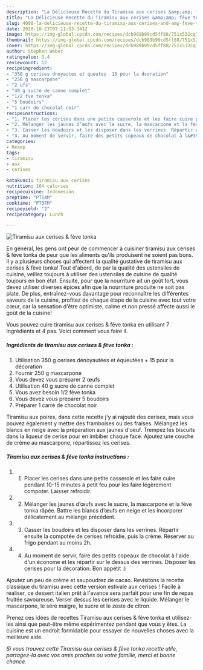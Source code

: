 ```yaml
---
description: "La Délicieuse Recette du Tiramisu aux cerises &amp;amp; fève tonka"
title: "La Délicieuse Recette du Tiramisu aux cerises &amp;amp; fève tonka"
slug: 4098-la-delicieuse-recette-du-tiramisu-aux-cerises-and-amp-feve-tonka
date: 2020-10-23T07:11:53.341Z
image: https://img-global.cpcdn.com/recipes/dcb989b99cd5ff88/751x532cq70/tiramisu-aux-cerises-feve-tonka-photo-principale-de-la-recette.jpg
thumbnail: https://img-global.cpcdn.com/recipes/dcb989b99cd5ff88/751x532cq70/tiramisu-aux-cerises-feve-tonka-photo-principale-de-la-recette.jpg
cover: https://img-global.cpcdn.com/recipes/dcb989b99cd5ff88/751x532cq70/tiramisu-aux-cerises-feve-tonka-photo-principale-de-la-recette.jpg
author: Stephen Weber
ratingvalue: 3.4
reviewcount: 12
recipeingredient:
- "350 g cerises dnoyautes et queutes  15 pour la dcoration"
- "250 g mascarpone"
- "2 ufs"
- "40 g sucre de canne complet"
- "1/2 fve tonka"
- "5 boudoirs"
- "1 carr de chocolat noir"
recipeinstructions:
- "1. Placer les cerises dans une petite casserole et les faire cuire pendant 10-15 minutes à petit feu pour les faire légèrement compoter. Laisser refroidir."
- "2. Mélanger les jaunes d’œufs avec le sucre, la mascarpone et la fève tonka râpée. Battre les blancs d’œufs en neige et les incorporer délicatement au mélange précédent."
- "3. Casser les boudoirs et les disposer dans les verrines. Répartir ensuite la compotée de cerises refroidie, puis la crème. Réserver au frigo pendant au moins 2h."
- "4. Au moment de servir, faire des petits copeaux de chocolat à l&#39;aide d&#39;un économe et les répartir sur le dessus des verrines. Disposer les cerises pour la décoration. Bon appétit :)"
categories:
- Resep
tags:
- tiramisu
- aux
- cerises

katakunci: tiramisu aux cerises 
nutrition: 164 calories
recipecuisine: Indonesian
preptime: "PT14M"
cooktime: "PT37M"
recipeyield: "2"
recipecategory: Lunch

---
```



![Tiramisu aux cerises &amp; fève tonka](https://img-global.cpcdn.com/recipes/dcb989b99cd5ff88/751x532cq70/tiramisu-aux-cerises-feve-tonka-photo-principale-de-la-recette.jpg)

En général, les gens ont peur de commencer à cuisiner tiramisu aux cerises &amp; fève tonka de peur que les aliments qu'ils produisent ne soient pas bons. Il y a plusieurs choses qui affectent la qualité gustative de tiramisu aux cerises &amp; fève tonka! Tout d'abord, de par la qualité des ustensiles de cuisine, veillez toujours à utiliser des ustensiles de cuisine de qualité toujours en bon état. Ensuite, pour que la nourriture ait un goût fort, vous devez utiliser diverses épices afin que la nourriture produite ne soit pas plate. De plus, entraînez-vous davantage pour reconnaître les différentes saveurs de la cuisine, profitez de chaque étape de la cuisine avec tout votre cœur, car la sensation d'être optimiste, calme et non pressé affecte aussi le goût de la cuisine!

<!--inarticleads1-->

Vous pouvez cuire tiramisu aux cerises &amp; fève tonka en utilisant 7 Ingrédients et 4 pas. Voici comment vous faire il.

##### Ingrédients de tiramisu aux cerises &amp; fève tonka :

1. Utilisation 350 g cerises dénoyautées et équeutées + 15 pour la décoration
1. Fournir 250 g mascarpone
1. Vous devez vous préparer 2 œufs
1. Utilisation 40 g sucre de canne complet
1. Vous avez besoin 1/2 fève tonka
1. Vous devez vous préparer 5 boudoirs
1. Préparer 1 carré de chocolat noir


Tiramisu aux poires, dans cette recette j&#39;y ai rajouté des cerises, mais vous pouvez également y mettre des framboises ou des fraises. Mélangez les blancs en neige avec la préparation aux jaunes d&#39;oeuf. Trempez les biscuits dans la liqueur de cerise pour en imbiber chaque face. Ajoutez une couche de crème au mascarpone, répartissez les cerises. 

<!--inarticleads2-->

##### Tiramisu aux cerises &amp; fève tonka instructions :

1. 1. Placer les cerises dans une petite casserole et les faire cuire pendant 10-15 minutes à petit feu pour les faire légèrement compoter. Laisser refroidir.
1. 2. Mélanger les jaunes d’œufs avec le sucre, la mascarpone et la fève tonka râpée. Battre les blancs d’œufs en neige et les incorporer délicatement au mélange précédent.
1. 3. Casser les boudoirs et les disposer dans les verrines. Répartir ensuite la compotée de cerises refroidie, puis la crème. Réserver au frigo pendant au moins 2h.
1. 4. Au moment de servir, faire des petits copeaux de chocolat à l&#39;aide d&#39;un économe et les répartir sur le dessus des verrines. Disposer les cerises pour la décoration. Bon appétit :)


Ajoutez un peu de crème et saupoudrez de cacao. Revisitons la recette classique du tiramisu avec cette version estivale aux cerises ! Facile à réaliser, ce dessert italien prêt à l&#39;avance sera parfait pour une fin de repas fruitée savoureuse. Verser dessus les cerises avec le liquide. Mélanger le mascarpone, le séré maigre, le sucre et le zeste de citron. 

<!--inarticleads1-->

<p>
Prenez ces idées de recettes Tiramisu aux cerises &amp; fève tonka et utilisez-les ainsi que peut-être même expérimentez pendant que vous y êtes. La cuisine est un endroit formidable pour essayer de nouvelles choses avec la meilleure aide.
</p>

<p>
<i>Si vous trouvez cette Tiramisu aux cerises &amp; fève tonka recette utile, partagez-la avec vos amis proches ou votre famille, merci et bonne chance.</i>
</p>
